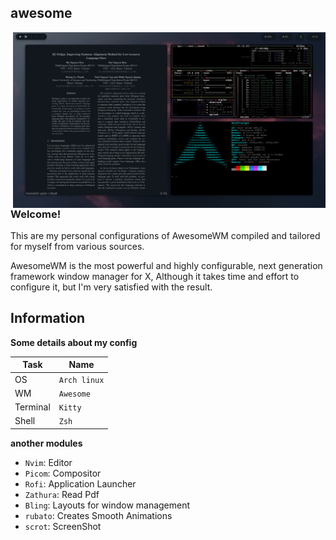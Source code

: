 ## awesome
<p align="center">
	<img src="screenshot.png" align="right" width="500px">
</p>

### Welcome!

This are my personal configurations of AwesomeWM compiled and tailored for myself from various sources.

AwesomeWM is the most powerful and highly configurable, next generation framework window manager for X, Although it takes time and effort to configure it, but I'm very satisfied with the result.

## Information
**Some details about my config**

Task | Name
-------- | -----------
OS | `Arch linux`
WM | `Awesome`
Terminal | `Kitty`
Shell | `Zsh`
**another modules**
* `Nvim`: Editor
* `Picom`: Compositor
* `Rofi`: Application Launcher
* `Zathura`: Read Pdf
* `Bling`: Layouts for window management
* `rubato`: Creates Smooth Animations
* `scrot`: ScreenShot
